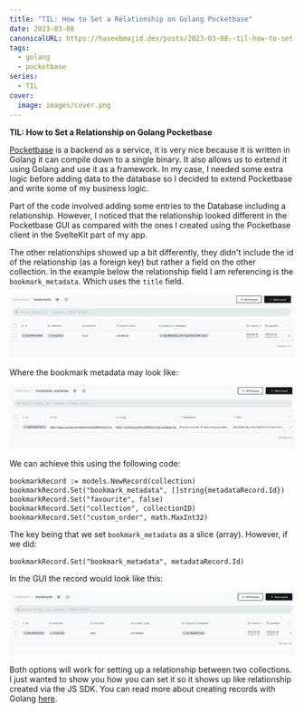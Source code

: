 ```yaml
---
title: "TIL: How to Set a Relationship on Golang Pocketbase"
date: 2023-03-08
canonicalURL: https://haseebmajid.dev/posts/2023-03-08--til-how-to-set-a-relationship-on-golang-pocketbase-
tags:
  - golang
  - pocketbase
series:
  - TIL
cover:
  image: images/cover.png
---
```


**TIL: How to Set a Relationship on Golang Pocketbase**

[Pocketbase](https://pocketbase.io/) is a backend as a service, it is very nice because it is written in Golang
it can compile down to a single binary. It also allows us to extend it using Golang and use it as a framework.
In my case, I needed some extra logic before adding data to the database so I decided to extend Pocketbase
and write some of my business logic.

Part of the code involved adding some entries to the Database including a relationship. However, I noticed that the relationship
looked different in the Pocketbase GUI as compared with the ones I created using the Pocketbase client in the SvelteKit part of my app.

The other relationships showed up a bit differently, they didn't include the id of the relationship (as a foreign key) but rather a field
on the other collection. In the example below the relationship field I am referencing is the `bookmark_metadata`. Which uses the `title` field.

![Bookmark](images/bookmark.png)

Where the bookmark metadata may look like:

![Bookmark Metadata](images/bookmark_metadata.png)

We can achieve this using the following code:

```golang {hl_lines=[2]}
bookmarkRecord := models.NewRecord(collection)
bookmarkRecord.Set("bookmark_metadata", []string{metadataRecord.Id})
bookmarkRecord.Set("favourite", false)
bookmarkRecord.Set("collection", collectionID)
bookmarkRecord.Set("custom_order", math.MaxInt32)
```

The key being that we set `bookmark_metadata` as a slice (array).
However, if we did:

```golang {hl_lines=[2]}
bookmarkRecord.Set("bookmark_metadata", metadataRecord.Id)
```

In the GUI the record would look like this:

![Bookmark ID](images/bookmark_id.png)

Both options will work for setting up a relationship between two collections. I just wanted to show you how you can set it
so it shows up like relationship created via the JS SDK. You can read more about creating records with Golang
[here](https://pocketbase.io/docs/record-methods/#create-new-record).